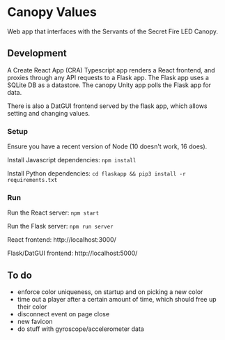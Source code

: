 # Canopy Values

Web app that interfaces with the Servants of the Secret Fire LED Canopy.

## Development

A Create React App (CRA) Typescript app renders a React frontend, and proxies through any API
requests to a Flask app. The Flask app uses a SQLite DB as a datastore. The canopy Unity app polls
the Flask app for data.

There is also a DatGUI frontend served by the flask app, which allows setting and changing values.

### Setup

Ensure you have a recent version of Node (10 doesn't work, 16 does).

Install Javascript dependencies:
`npm install`

Install Python dependencies:
`cd flaskapp && pip3 install -r requirements.txt`

### Run

Run the React server:
`npm start`

Run the Flask server:
`npm run server`

React frontend: http://localhost:3000/

Flask/DatGUI frontend: http://localhost:5000/

## To do

- enforce color uniqueness, on startup and on picking a new color
- time out a player after a certain amount of time, which should free up their color
- disconnect event on page close
- new favicon
- do stuff with gyroscope/accelerometer data
